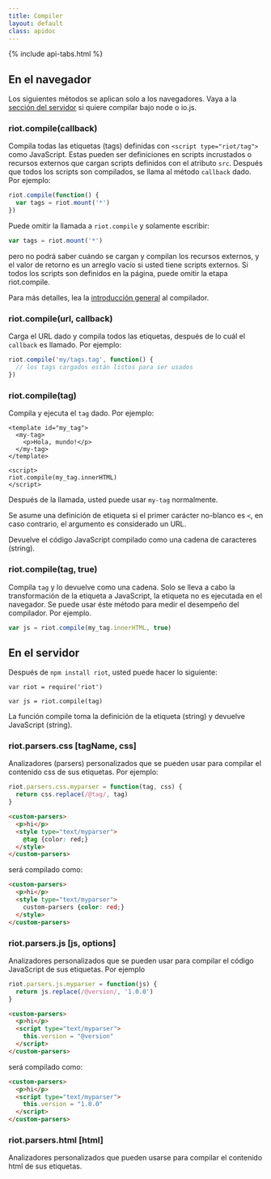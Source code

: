 ```yaml
---
title: Compiler
layout: default
class: apidoc
---
```


{% include api-tabs.html %}

## En el navegador

Los siguientes métodos se aplican solo a los navegadores. Vaya a la [sección del servidor](#compile-on-server) si quiere compilar bajo node o io.js.

### <a name="compile"></a> riot.compile(callback)

Compila todas las etiquetas (tags) definidas con `<script type="riot/tag">` como JavaScript. Estas pueden ser definiciones en scripts incrustados o recursos externos que cargan scripts definidos con el atributo `src`. Después que todos los scripts son compilados, se llama al método `callback` dado. Por ejemplo:

``` javascript
riot.compile(function() {
  var tags = riot.mount('*')
})
```

Puede omitir la llamada a `riot.compile` y solamente escribir:

``` javascript
var tags = riot.mount('*')
```

pero no podrá saber cuándo se cargan y compilan los recursos externos, y el valor de retorno es un arreglo vacío si usted tiene scripts externos. Si todos los scripts son definidos en la página, puede omitir la etapa riot.compile.

Para más detalles, lea la [introducción general](/guide/compiler/) al compilador.

### <a name="compile-fn"></a> riot.compile(url, callback)

Carga el URL dado y compila todos las etiquetas, después de lo cuál el `callback` es llamado. Por ejemplo:

``` javascript
riot.compile('my/tags.tag', function() {
  // los tags cargados están listos para ser usados
})
```

### <a name="compile-tag"></a> riot.compile(tag)

Compila y ejecuta el `tag` dado. Por ejemplo:

```
<template id="my_tag">
  <my-tag>
    <p>Hola, mundo!</p>
  </my-tag>
</template>

<script>
riot.compile(my_tag.innerHTML)
</script>
```

Después de la llamada, usted puede usar `my-tag` normalmente.

Se asume una definición de etiqueta si el primer carácter no-blanco es `<`, en caso contrario, el argumento es considerado un URL.

Devuelve el código JavaScript compilado como una cadena de caracteres (string).

### <a name="compile-to-str"></a> riot.compile(tag, true)

Compila `tag` y lo devuelve como una cadena. Solo se lleva a cabo la transformación de la etiqueta a JavaScript, la etiqueta no es ejecutada en el navegador. Se puede usar éste método para medir el desempeño del compilador. Por ejemplo.

``` js
var js = riot.compile(my_tag.innerHTML, true)
```

## <a name="compile-on-server"></a> En el servidor

Después de `npm install riot`, usted puede hacer lo siguiente:

```
var riot = require('riot')

var js = riot.compile(tag)
```

La función compile toma la definición de la etiqueta (string) y devuelve JavaScript (string).

### <a name="css-parser"></a> riot.parsers.css [tagName, css]

Analizadores (parsers) personalizados que se pueden usar para compilar el contenido css de sus etiquetas. Por ejemplo:

```js
riot.parsers.css.myparser = function(tag, css) {
  return css.replace(/@tag/, tag)
}
```

```html
<custom-parsers>
  <p>hi</p>
  <style type="text/myparser">
    @tag {color: red;}
  </style>
</custom-parsers>
```

será compilado como:

```html
<custom-parsers>
  <p>hi</p>
  <style type="text/myparser">
    custom-parsers {color: red;}
  </style>
</custom-parsers>
```

### <a name="js-parser"></a> riot.parsers.js [js, options]

Analizadores personalizados que se pueden usar para compilar el código JavaScript de sus etiquetas. Por ejemplo

```js
riot.parsers.js.myparser = function(js) {
  return js.replace(/@version/, '1.0.0')
}
```

```html
<custom-parsers>
  <p>hi</p>
  <script type="text/myparser">
    this.version = "@version"
  </script>
</custom-parsers>
```

será compilado como:

```html
<custom-parsers>
  <p>hi</p>
  <script type="text/myparser">
    this.version = "1.0.0"
  </script>
</custom-parsers>
```

### <a name="html-parser"></a> riot.parsers.html [html]

Analizadores personalizados que pueden usarse para compilar el contenido html de sus etiquetas.


